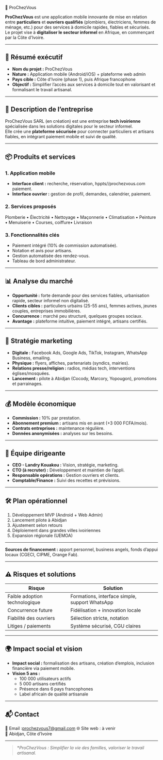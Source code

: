 
📱 ProChezVous

**ProChezVous** est une application mobile innovante de mise en relation entre **particuliers** et **ouvriers qualifiés** (plombiers, électriciens, femmes de ménage, etc.) pour des services à domicile rapides, fiables et sécurisés.  
Le projet vise à **digitaliser le secteur informel** en Afrique, en commençant par la Côte d'Ivoire.

---

## 🚀 Résumé exécutif

- **Nom du projet :** ProChezVous  
- **Nature :** Application mobile (Android/iOS) + plateforme web admin  
- **Pays cible :** Côte d'Ivoire (phase 1), puis Afrique francophone  
- **Objectif :** Simplifier l’accès aux services à domicile tout en valorisant et formalisant le travail artisanal.  

---

## 🏢 Description de l’entreprise

ProChezVous SARL (en création) est une entreprise **tech ivoirienne** spécialisée dans les solutions digitales pour le secteur informel.  
Elle crée une **plateforme sécurisée** pour connecter particuliers et artisans fiables, en intégrant paiement mobile et suivi de qualité.

---

## 📦 Produits et services

### 1. Application mobile
- **Interface client :** recherche, réservation, hppts//prochezvous.com paiement.  
- **Interface ouvrier :** gestion de profil, demandes, calendrier, paiement.  

### 2. Services proposés
Plomberie • Électricité • Nettoyage • Maçonnerie • Climatisation • Peinture • Menuiserie • Courses, coiffure• Livraison  

### 3. Fonctionnalités clés
- Paiement intégré (10% de commission automatisée).  
- Notation et avis pour artisans.  
- Gestion automatisée des rendez-vous.  
- Tableau de bord administrateur.  

---

## 📊 Analyse du marché

- **Opportunité :** forte demande pour des services fiables, urbanisation rapide, secteur informel non digitalisé.  
- **Clients cibles :** particuliers urbains (25-55 ans), femmes actives, jeunes couples, entreprises immobilières.  
- **Concurrence :** marché peu structuré, quelques groupes sociaux.  
- **Avantage :** plateforme intuitive, paiement intégré, artisans certifiés.  

---

## 📣 Stratégie marketing

- **Digitale :** Facebook Ads, Google Ads, TikTok, Instagram, WhatsApp Business, emailing.  
- **Physique :** flyers, affiches, partenariats (syndics, mairies).  
- **Relations presse/religion :** radios, médias tech, interventions églises/mosquées.  
- **Lancement :** pilote à Abidjan (Cocody, Marcory, Yopougon), promotions et parrainages.  

---

## 💰 Modèle économique

- **Commission :** 10% par prestation.  
- **Abonnement premium :** artisans mis en avant (+3 000 FCFA/mois).  
- **Contrats entreprises :** maintenance régulière.  
- **Données anonymisées :** analyses sur les besoins.  

---

## 👥 Équipe dirigeante

- **CEO - Landry Kouakou :** Vision, stratégie, marketing.  
- **CTO (à recruter) :** Développement et maintien de l’appli.  
- **Responsable opérations :** Gestion ouvriers et clients.  
- **Comptable/Finance :** Suivi des recettes et prévisions.  

---

## 🛠️ Plan opérationnel

1. Développement MVP (Android + Web Admin)  
2. Lancement pilote à Abidjan  
3. Ajustement selon retours  
4. Déploiement dans grandes villes ivoiriennes  
5. Expansion régionale (UEMOA)  

---

**Sources de financement :** apport personnel, business angels, fonds d’appui locaux (CGECI, CIPME, Orange Fab).

---

## ⚠️ Risques et solutions

| Risque                           | Solution |
|---------------------------------|----------|
| Faible adoption technologique   | Formations, interface simple, support WhatsApp |
| Concurrence future              | Fidélisation + innovation locale |
| Fiabilité des ouvriers          | Sélection stricte, notation |
| Litiges / paiements             | Système sécurisé, CGU claires |

---

## 🌍 Impact social et vision

- **Impact social :** formalisation des artisans, création d’emplois, inclusion financière via paiement mobile.  
- **Vision 5 ans :**  
  - 100 000 utilisateurs actifs  
  - 5 000 artisans certifiés  
  - Présence dans 6 pays francophones  
  - Label africain de qualité artisanale  

---

## 📬 Contact

📧 Email :prochezvous7@gmail.com
🌐 Site web : à venir  
📍 Abidjan, Côte d’Ivoire  

---

> **ProChezVous : Simplifier la vie des familles, valoriser le travail artisanal.*
